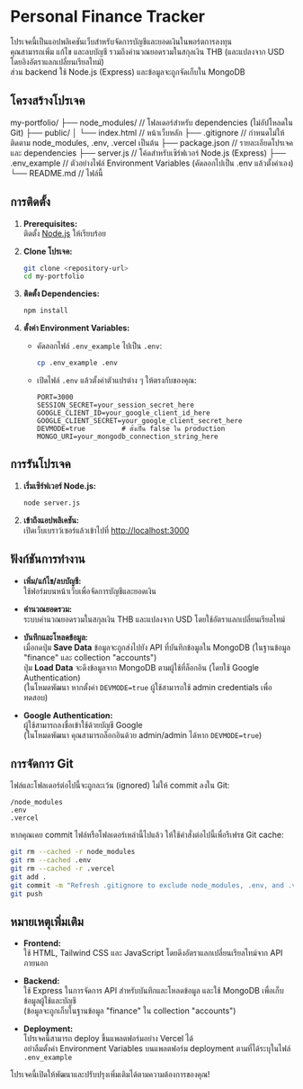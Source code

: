 # Personal Finance Tracker

โปรเจคนี้เป็นแอปพลิเคชันเว็บสำหรับจัดการบัญชีและยอดเงินในพอร์ตการลงทุน  
คุณสามารถเพิ่ม แก้ไข และลบบัญชี รวมถึงคำนวณยอดรวมในสกุลเงิน THB (และแปลงจาก USD โดยอิงอัตราแลกเปลี่ยนเรียลไทม์)  
ส่วน backend ใช้ Node.js (Express) และข้อมูลจะถูกจัดเก็บใน MongoDB

## โครงสร้างโปรเจค

my-portfolio/
├── node_modules/         // โฟลเดอร์สำหรับ dependencies (ไม่อัปโหลดใน Git)
├── public/
│   └── index.html        // หน้าเว็บหลัก
├── .gitignore            // กำหนดไม่ให้ติดตาม node_modules, .env, .vercel เป็นต้น
├── package.json          // รายละเอียดโปรเจคและ dependencies
├── server.js             // โค้ดสำหรับเซิร์ฟเวอร์ Node.js (Express)
├── .env_example          // ตัวอย่างไฟล์ Environment Variables (คัดลอกไปเป็น .env แล้วตั้งค่าเอง)
└── README.md             // ไฟล์นี้

## การติดตั้ง

1. **Prerequisites:**  
   ติดตั้ง [Node.js](https://nodejs.org) ให้เรียบร้อย

2. **Clone โปรเจค:**

   ```bash
   git clone <repository-url>
   cd my-portfolio
   ```

3. **ติดตั้ง Dependencies:**

   ```bash
   npm install
   ```

4. **ตั้งค่า Environment Variables:**  
   - คัดลอกไฟล์ `.env_example` ไปเป็น `.env`:
     
     ```bash
     cp .env_example .env
     ```
     
   - เปิดไฟล์ `.env` แล้วตั้งค่าตัวแปรต่าง ๆ ให้ตรงกับของคุณ:
     
     ```
     PORT=3000
     SESSION_SECRET=your_session_secret_here
     GOOGLE_CLIENT_ID=your_google_client_id_here
     GOOGLE_CLIENT_SECRET=your_google_client_secret_here
     DEVMODE=true         # ตั้งเป็น false ใน production
     MONGO_URI=your_mongodb_connection_string_here
     ```

## การรันโปรเจค

1. **เริ่มเซิร์ฟเวอร์ Node.js:**

   ```bash
   node server.js
   ```

2. **เข้าถึงแอปพลิเคชัน:**  
   เปิดเว็บเบราว์เซอร์แล้วเข้าไปที่ [http://localhost:3000](http://localhost:3000)

## ฟังก์ชันการทำงาน

- **เพิ่ม/แก้ไข/ลบบัญชี:**  
  ใช้ฟอร์มบนหน้าเว็บเพื่อจัดการบัญชีและยอดเงิน

- **คำนวณยอดรวม:**  
  ระบบคำนวณยอดรวมในสกุลเงิน THB และแปลงจาก USD โดยใช้อัตราแลกเปลี่ยนเรียลไทม์

- **บันทึกและโหลดข้อมูล:**  
  เมื่อกดปุ่ม **Save Data** ข้อมูลจะถูกส่งไปยัง API ที่บันทึกข้อมูลใน MongoDB (ในฐานข้อมูล "finance" และ collection "accounts")  
  ปุ่ม **Load Data** จะดึงข้อมูลจาก MongoDB ตามผู้ใช้ที่ล็อกอิน (โดยใช้ Google Authentication)  
  (ในโหมดพัฒนา หากตั้งค่า `DEVMODE=true` ผู้ใช้สามารถใช้ admin credentials เพื่อทดสอบ)

- **Google Authentication:**  
  ผู้ใช้สามารถลงชื่อเข้าใช้ด้วยบัญชี Google  
  (ในโหมดพัฒนา คุณสามารถล็อกอินด้วย admin/admin ได้หาก `DEVMODE=true`)

## การจัดการ Git

ไฟล์และโฟลเดอร์ต่อไปนี้จะถูกละเว้น (ignored) ไม่ให้ commit ลงใน Git:

```
/node_modules
.env
.vercel
```

หากคุณเคย commit ไฟล์หรือโฟลเดอร์เหล่านี้ไปแล้ว ให้ใช้คำสั่งต่อไปนี้เพื่อรีเฟรช Git cache:

```bash
git rm --cached -r node_modules
git rm --cached .env
git rm --cached -r .vercel
git add .
git commit -m "Refresh .gitignore to exclude node_modules, .env, and .vercel"
git push
```

## หมายเหตุเพิ่มเติม

- **Frontend:**  
  ใช้ HTML, Tailwind CSS และ JavaScript โดยดึงอัตราแลกเปลี่ยนเรียลไทม์จาก API ภายนอก

- **Backend:**  
  ใช้ Express ในการจัดการ API สำหรับบันทึกและโหลดข้อมูล และใช้ MongoDB เพื่อเก็บข้อมูลผู้ใช้และบัญชี  
  (ข้อมูลจะถูกเก็บในฐานข้อมูล "finance" ใน collection "accounts")

- **Deployment:**  
  โปรเจคนี้สามารถ deploy ขึ้นแพลตฟอร์มอย่าง Vercel ได้  
  อย่าลืมตั้งค่า Environment Variables บนแพลตฟอร์ม deployment ตามที่ได้ระบุในไฟล์ `.env_example`

โปรเจคนี้เปิดให้พัฒนาและปรับปรุงเพิ่มเติมได้ตามความต้องการของคุณ!
